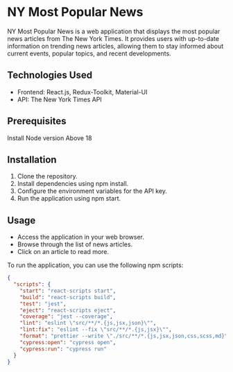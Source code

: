 # NY Most Popular News

NY Most Popular News is a web application that displays the most popular news articles from The New York Times. It provides users with up-to-date information on trending news articles, allowing them to stay informed about current events, popular topics, and recent developments.

## Technologies Used
- Frontend: React.js, Redux-Toolkit, Material-UI
- API: The New York Times API

## Prerequisites

Install Node version Above 18

## Installation

1. Clone the repository.
2. Install dependencies using npm install.
3. Configure the environment variables for the API key.
4. Run the application using npm start.


## Usage

- Access the application in your web browser.
- Browse through the list of news articles.
- Click on an article to read more.


To run the application, you can use the following npm scripts:

```json
{
  "scripts": {
    "start": "react-scripts start",
    "build": "react-scripts build",
    "test": "jest",
    "eject": "react-scripts eject",
    "coverage": "jest --coverage",
    "lint": "eslint \"src/**/*.{js,jsx,json}\"",
    "lint:fix": "eslint --fix \"src/**/*.{js,jsx}\"",
    "format": "prettier --write \"./src/**/*.{js,jsx,json,css,scss,md}\"",
    "cypress:open": "cypress open",
    "cypress:run": "cypress run"
  }
}